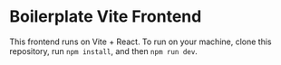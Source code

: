 # Boilerplate Vite Frontend

This frontend runs on Vite + React. To run on your machine, clone this repository, run `npm install`, and then `npm run dev`.
